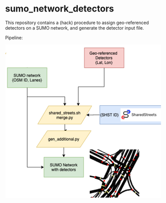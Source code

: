 # sumo_network_detectors
This repository contains a (hack) procedure to assign geo-referenced detectors on a SUMO network, and generate the detector input file.

Pipeline:

<img src="images/automate_sumo_network_detectors.png"  alt="Detectors in Paris Network" width="500">
